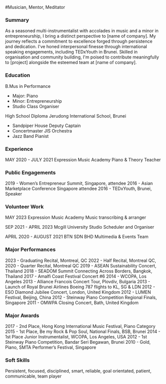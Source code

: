 #Musician, Mentor, Meditator

### Summary
As a seasoned multi-instrumentalist with accolades in music and a minor in entrepreneurship, I bring a distinct perspective to [name of company]. My journey reflects a commitment to excellence forged through persistence and dedication. I've honed interpersonal finesse through international speaking engagements, including TEDxYouth in Brunei. Skilled in organisation and community building, I'm poised to contribute meaningfully to [project] alongside the esteemed team at [name of company].

### Education
B.Mus in Performance 
  - Major: Piano
  - Minor: Entrepreneurship 
  - Studio Class Organiser

High School Diploma 
Jerudong International School, Brunei
  - Sandpiper House Deputy Captain
  - Concertmaster JIS Orchestra
  - Jazz Band Pianist

### Experience 
MAY 2020 - JULY 2021
Expression Music Academy 
Piano & Theory Teacher

### Public Engagements
2019  - Women’s Entrepreneur Summit, Singapore, attendee
2016 - Asian Marketplace Conference Singapore attendee
2016 - TEDxYouth, Brunei, Speaker

### Volunteer Work
MAY 2023
Expression Music Academy
Music transcribing & arranger

SEP 2021 - APRIL 2023
Mcgill University
Studio Scheduler and Organiser

APRIL 2020 - AUGUST 2021
BTN SDN BHD
Multimedia & Events Team

### Major Performances 
2023 - Graduating Recital, Montreal, QC 
2022 - Half Recital, Montreal QC, 
2020 - Quarter Recital, Montreal QC 
2019 - ASEAN Sustainability Concert, Thailand 
2018 - SEADOM Summit Connecting Across Borders, Bangkok, Thailand 
2017 - Amalfi Coast Festival Concert #6 
2014 - WCOPA, Los Angeles 
2013 - Alliance Francois Concert Tour, Plovdiv, Bulgaria 
2013 - Launch of Royal Brunei Airlines Boeing 787 flights to KL, SG & LDN 
2012 - ESO Diamond Jubilee Concert, London, United Kingdom 
2012 - LUMEN Festival, Beijing, China 
2012 - Steinway Piano Competition Regional Finals, Singapore 
2011 - OMWPA Closing Concert, Bath, United Kingdom

### Major Awards
2017 - 2nd Place, Hong Kong International Music Festival, Piano Category
2015 - 1st Place, Be my Rock & Pop Soul, National Finals, BSB, Brunei
2014  - 1st Place Junior Instrumentalist, WCOPA, Los Angeles, USA
2012 - 1st Steinway Piano Competition, Bandar Seri Begawan, Brunei
2010 - Gold, Piano, SMTA Performer’s Festival, Singapore

### Soft Skills
Persistent, focused, disciplined, smart, reliable, goal orientated, patient, communicable, team player






